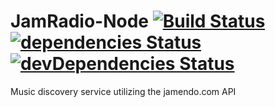 # JamRadio-Node [![Build Status](https://travis-ci.org/begin-again/JamRadio-Node.svg?branch=master)](https://travis-ci.org/begin-again/JamRadio-Node) [![dependencies Status](https://david-dm.org/begin-again/JamRadio-Node/status.svg)](https://david-dm.org/begin-again/JamRadio-Node) [![devDependencies Status](https://david-dm.org/begin-again/JamRadio-Node/dev-status.svg)](https://david-dm.org/begin-again/JamRadio-Node?type=dev)

Music discovery service utilizing the jamendo.com API

